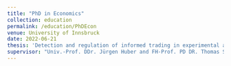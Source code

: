 ```yaml
---
title: "PhD in Economics"
collection: education
permalink: /education/PhDEcon
venue: University of Innsbruck
date: 2022-06-21
thesis: 'Detection and regulation of informed trading in experimental asset markets'
supervisor: "Univ.-Prof. DDr. Jürgen Huber and FH-Prof. PD DR. Thomas Stöckl"
---
```

